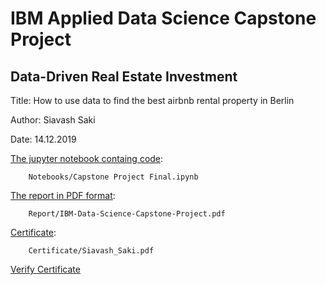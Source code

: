 # IBM Applied Data Science Capstone Project

## Data-Driven Real Estate Investment

Title: How to use data to find the best airbnb rental property in Berlin

Author: Siavash Saki

Date: 14.12.2019

[The jupyter notebook containg code](https://github.com/siavash-saki/IBM-Capstone-Project/blob/master/Notebooks/Capstone%20Project%20Final.ipynb):
```
 	Notebooks/Capstone Project Final.ipynb
```
[The report in PDF format](https://github.com/siavash-saki/IBM-Capstone-Project/blob/master/Report/IBM-Data-Science-Capstone-Project.pdf):
```
 	Report/IBM-Data-Science-Capstone-Project.pdf
```
[Certificate](https://github.com/siavash-saki/IBM-Capstone-Project/blob/master/Certificate/Siavash_Saki.pdf):
```
 	Certificate/Siavash_Saki.pdf
```

[Verify Certificate](https://www.coursera.org/verify/professional-cert/WKLFKU3BZW7V)
